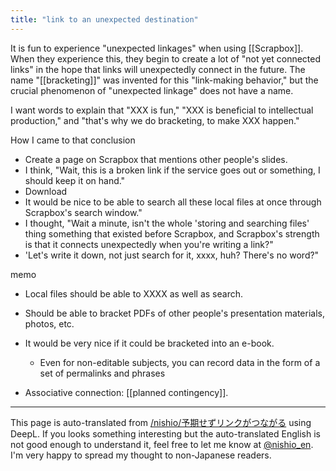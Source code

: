 ```yaml
---
title: "link to an unexpected destination"
---
```


It is fun to experience "unexpected linkages" when using [[Scrapbox]].
When they experience this, they begin to create a lot of "not yet connected links" in the hope that links will unexpectedly connect in the future.
The name "[[bracketing]]" was invented for this "link-making behavior," but the crucial phenomenon of "unexpected linkage" does not have a name.

I want words to explain that "XXX is fun," "XXX is beneficial to intellectual production," and "that's why we do bracketing, to make XXX happen."

How I came to that conclusion
- Create a page on Scrapbox that mentions other people's slides.
- I think, "Wait, this is a broken link if the service goes out or something, I should keep it on hand."
- Download
- It would be nice to be able to search all these local files at once through Scrapbox's search window."
- I thought, "Wait a minute, isn't the whole 'storing and searching files' thing something that existed before Scrapbox, and Scrapbox's strength is that it connects unexpectedly when you're writing a link?"
- 'Let's write it down, not just search for it, xxxx, huh? There's no word?"

memo
- Local files should be able to XXXX as well as search.
- Should be able to bracket PDFs of other people's presentation materials, photos, etc.
- It would be very nice if it could be bracketed into an e-book.
    - Even for non-editable subjects, you can record data in the form of a set of permalinks and phrases


- Associative connection: [[planned contingency]].

---
This page is auto-translated from [/nishio/予期せずリンクがつながる](https://scrapbox.io/nishio/予期せずリンクがつながる) using DeepL. If you looks something interesting but the auto-translated English is not good enough to understand it, feel free to let me know at [@nishio_en](https://twitter.com/nishio_en). I'm very happy to spread my thought to non-Japanese readers.